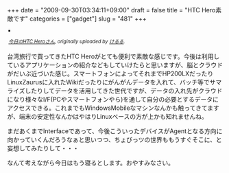 +++
date = "2009-09-30T03:34:11+09:00"
draft = false
title = "HTC Hero素敵です"
categories = ["gadget"]
slug = "481"
+++

<div style="text-align: left; padding: 3px;"><a title="photo sharing" href="https://www.flickr.com/photos/keruru/3966824262/"><em><img style="border: solid 2px #000000;" src="https://farm3.static.flickr.com/2468/3966824262_bcd1e0369e.jpg" alt="" /></em></a>

<span style="font-size: 0.8em; margin-top: 0px;"><a href="https://www.flickr.com/photos/keruru/3966824262/"><em>今日のHTC Heroさん</em></a><em>, originally uploaded by </em><a href="https://www.flickr.com/people/keruru/"><em>けるる</em></a><em>.</em></span><em> </em></div>
台湾旅行で買ってきたHTC Heroがとても便利で素敵な感じです。今後は利用しているアプリケーションの紹介などもしていけたらと思いますが、脳とクラウドがだいぶ近づいた感じ。スマートフォンによってそれまでHP200LXだったりLinuxZaurusに入れたWikiだったりにがんがんデータを入れて、バッチ等でサマライズしたりしてデータを活用してきた世代ですが、データの入れ先がクラウドになり様々なI/F(PCやスマートフォンやら)を通して自分の必要とするデータにアクセスできる。これまでもWindowsMobileなマシンなんかも触ってきてますが、端末の安定性なんかはやはりLinuxベースの方が上かも知れませんね。

まだあくまでInterfaceであって、今後こういったデバイスがAgentとなる方向に向かっていくんだろうなぁと思いつつ、ちょびっツの世界ももうすぐそこに、と妄想してみたりして・・・

なんて考えながら今日はもう寝るとします。おやすみなさい。
